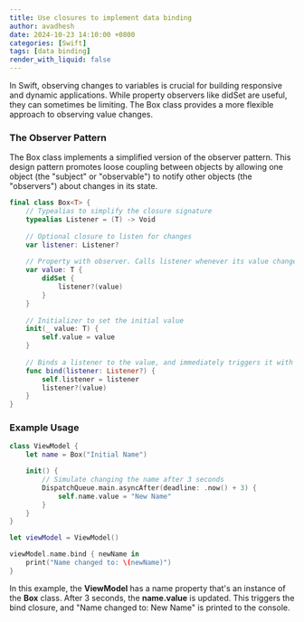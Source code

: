 ```yaml
---
title: Use closures to implement data binding
author: avadhesh
date: 2024-10-23 14:10:00 +0800
categories: [Swift]
tags: [data binding]
render_with_liquid: false
---
```


In Swift, observing changes to variables is crucial for building responsive and dynamic applications. While property observers like didSet are useful, they can sometimes be limiting. The Box class provides a more flexible approach to observing value changes.

### The Observer Pattern
The Box class implements a simplified version of the observer pattern. This design pattern promotes loose coupling between objects by allowing one object (the "subject" or "observable") to notify other objects (the "observers") about changes in its state.

```swift
final class Box<T> {
    // Typealias to simplify the closure signature
    typealias Listener = (T) -> Void
    
    // Optional closure to listen for changes
    var listener: Listener?
    
    // Property with observer. Calls listener whenever its value changes.
    var value: T {
        didSet {
            listener?(value)
        }
    }
    
    // Initializer to set the initial value
    init(_ value: T) {
        self.value = value
    }
    
    // Binds a listener to the value, and immediately triggers it with the current value
    func bind(listener: Listener?) {
        self.listener = listener
        listener?(value)
    }
}
```

### Example Usage

```swift
class ViewModel {
    let name = Box("Initial Name")

    init() {
        // Simulate changing the name after 3 seconds
        DispatchQueue.main.asyncAfter(deadline: .now() + 3) {
            self.name.value = "New Name"
        }
    }
}

let viewModel = ViewModel()

viewModel.name.bind { newName in
    print("Name changed to: \(newName)")
}
```

In this example, the **ViewModel** has a name property that's an instance of the **Box** class. After 3 seconds, the **name.value** is updated. This triggers the bind closure, and "Name changed to: New Name" is printed to the console.
